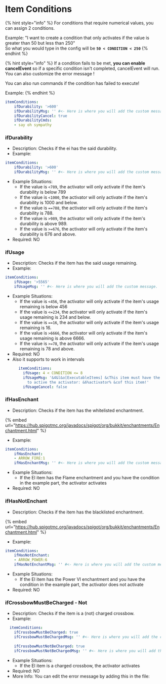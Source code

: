 # Item Conditions

{% hint style="info" %}
For conditions that require numerical values, you can assign 2 conditions.

Example: "I want to create a condition that only activates if the value is greater than 50 but less than 250"\
So what you would type in the config will be **`50 < CONDITION < 250`**
{% endhint %}

{% hint style="info" %}
If a condition fails to be met, **you can enable cancelEvent** so if a specific condition isn't completed, cancelEvent will run.  You can also customize the error message !

You can also run commands if the condition has failed to execute!

Example:
{% endhint %}

```yaml
itemConditions:
    ifDurability: '>600'
    ifDurabilityMsg: '' #<- Here is where you will add the custom message.
    ifDurabilityCancel: true
    ifDurabilityCmds:
    - say oh sympathy
```

### ifDurability

* Description: Checks if the ei has the said durability.
* Example:

```yaml
itemConditions:
    ifDurability: '>600'
    ifDurabilityMsg: '' #<- Here is where you will add the custom message.
```

* Example Situations:
  * If the value is `<789`, the activator will only activate if the item's durability is below 789
  * If the value is `<1000`, the activator will only activate if the item's durability is 1000 and below.
  * If the value is `==788`, the activator will only activate if the item's durability is 788.
  * If the value is `>989`, the activator will only activate if the item's durability is above 989.
  * If the value is `>=676`, the activator will only activate if the item's durability is 676 and above.
* Required: NO

### ifUsage

* Description: Checks if the item has the said usage remaining.
* Example:

```yaml
itemConditions:
    ifUsage: '>5565'
    ifUsageMsg: '' #<- Here is where you will add the custom message.
```

* Example Situations:
  * If the value is `<456`, the activator will only activate if the item's usage remaining is below 456
  * If the value is `<=234`, the activator will only activate if the item's usage remaining is 234 and below.
  * If the value is `==16`, the activator will only activate if the item's usage remaining is 16.
  * If the value is `>6666`, the activator will only activate if the item's usage remaining is above 6666.
  * If the value is `>=78`, the activator will only activate if the item's usage remaining is 78 and above.
* Required: NO
* Also it supports to work in intervals

```yaml
      itemConditions:
        ifUsage: 4 < CONDITION <= 8
        ifUsageMsg: '&4&l&o[ExecutableItems] &cThis item must have the valid usage
          to active the activator: &6%activator% &cof this item!'
        ifUsageCancel: false
```

####

### ifHasEnchant

* Description: Checks if the item has the whitelisted enchantment.

{% embed url="https://hub.spigotmc.org/javadocs/spigot/org/bukkit/enchantments/Enchantment.html" %}

* Example:

```yaml
itemConditions:
    ifHasEnchant: 
    - ARROW_FIRE:1
    ifHasEnchantMsg: '' #<- Here is where you will add the custom message.
```

* Example Situations:
  * If the EI item has the Flame enchantment and you have the condition in the example part, the activator activates
* Required: NO

### ifHasNotEnchant

* Description: Checks if the item has the blacklisted enchantment.

{% embed url="https://hub.spigotmc.org/javadocs/spigot/org/bukkit/enchantments/Enchantment.html" %}

* Example:

```yaml
itemConditions:
    ifHasNotEnchant: 
    - ARROW_POWER:6
    ifHasNotEnchantMsg: '' #<- Here is where you will add the custom message.
```

* Example Situations:
  * If the EI item has the Power VI enchantment and you have the condition in the example part, the activator does not activate
* Required: NO

### ifCrossbowMustBeCharged - Not

* Description: Checks if the item is a  (not) charged crossbow.
* Example:

```yaml
  itemConditions:
    ifCrossbowMustBeCharged: true
    ifCrossbowMustBeChargedMsg: '' #<- Here is where you will add the custom message.
    
    ifCrossbowMustNotBeCharged: true
    ifCrossbowMustNotBeChargedMsg: '' #<- Here is where you will add the custom 
```

* Example Situations:
  * If the EI item is a charged crossbow, the activator activates
* Required: NO
* More Info: You can edit the error message by adding this in the file:&#x20;
